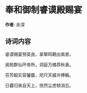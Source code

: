 # 奉和御制睿谟殿赐宴

**作者**: 余深

## 诗词内容

睿谟赐宴预英良，翠辇鸣鞘出紫房。

阆苑群仙环帝所，洞庭万橘荐秋香。

芬芳殽实容饕腹，咫尺天威许捧觞。

日暮归来自天上，恍然尘虑顿消忘。

